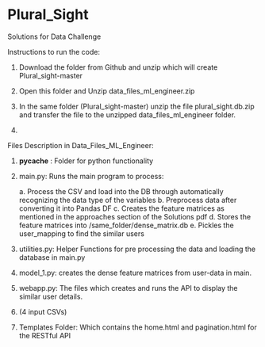 # Plural_Sight
Solutions for Data Challenge


Instructions to run the code:

1. Download the folder from Github and unzip which will create Plural_sight-master
2. Open this folder and Unzip data_files_ml_engineer.zip
3. In the same folder (Plural_sight-master) unzip the file plural_sight.db.zip and transfer the file to the 
   unzipped data_files_ml_engineer folder.
   
4. 



Files Description in Data_Files_ML_Engineer:


1. __pycache__ : Folder for python functionality
2. main.py: Runs the main program to process:

	a. Process the CSV and load into the DB through automatically recognizing the data type of the variables
	b. Preprocess data after converting it into Pandas DF
	c. Creates the feature matrices as mentioned in the approaches section of the Solutions pdf
	d. Stores the feature matrices into /same_folder/dense_matrix.db
	e. Pickles the user_mapping to find the similar users
	
3. utilities.py: Helper Functions for pre processing the data and loading the database in main.py
4. model_1.py: creates the dense feature matrices from user-data in main.
5. webapp.py: The files which creates and runs the API to display the similar user details.
6. (4 input CSVs)
7. Templates Folder: Which contains the home.html and pagination.html for the RESTful API


